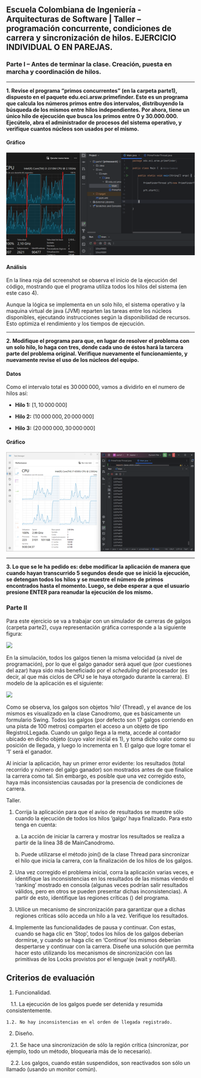 

## Escuela Colombiana de Ingeniería - Arquitecturas de Software | Taller – programación concurrente, condiciones de carrera y sincronización de hilos. EJERCICIO INDIVIDUAL O EN PAREJAS.


### Parte I – Antes de terminar la clase. Creación, puesta en marcha y coordinación de hilos.
---
**1. Revise el programa “primos concurrentes” (en la carpeta parte1), dispuesto en el paquete edu.eci.arsw.primefinder. Este es un programa que calcula los números primos entre dos intervalos, distribuyendo la búsqueda de los mismos entre hilos independientes. Por ahora, tiene un único hilo de ejecución que busca los primos entre 0 y 30.000.000. Ejecútelo, abra el administrador de procesos del sistema operativo, y verifique cuantos núcleos son usados por el mismo.**

#### Gráfico
![img](./img/image1.png)


#### Análisis
En la línea roja del screenshot se observa el inicio de la ejecución del código, mostrando que el programa utiliza todos los hilos del sistema (en este caso 4). 

Aunque la lógica se implementa en un solo hilo, el sistema operativo y la maquina virtual de java (JVM) reparten las tareas entre los núcleos disponibles, ejecutando instrucciones según la disponibilidad de recursos. Esto optimiza el rendimiento y los tiempos de ejecución.


---

**2. Modifique el programa para que, en lugar de resolver el problema con un solo hilo, lo haga con tres, donde cada uno de éstos hará la tarcera parte del problema original. Verifique nuevamente el funcionamiento, y nuevamente revise el uso de los núcleos del equipo.**

#### Datos
Como el intervalo total es $30\,000\,000$, vamos a dividirlo en el numero de hilos así:

- **Hilo 1:** $[1, 10\,000\,000]$

- **Hilo 2:** $(10\,000\,000, 20\,000\,000]$

- **Hilo 3:** $(20\,000\,000, 30\,000\,000]$



#### Gráfico
![img](./img/image2.png)

---

**3. Lo que se le ha pedido es: debe modificar la aplicación de manera que cuando hayan transcurrido 5 segundos desde que se inició la ejecución, se detengan todos los hilos y se muestre el número de primos encontrados hasta el momento. Luego, se debe esperar a que el usuario presione ENTER para reanudar la ejecución de los mismo.**



### Parte II 


Para este ejercicio se va a trabajar con un simulador de carreras de galgos (carpeta parte2), cuya representación gráfica corresponde a la siguiente figura:

![](./img/media/image1.png)

En la simulación, todos los galgos tienen la misma velocidad (a nivel de programación), por lo que el galgo ganador será aquel que (por cuestiones del azar) haya sido más beneficiado por el *scheduling* del
procesador (es decir, al que más ciclos de CPU se le haya otorgado durante la carrera). El modelo de la aplicación es el siguiente:

![](./img/media/image2.png)

Como se observa, los galgos son objetos ‘hilo’ (Thread), y el avance de los mismos es visualizado en la clase Canodromo, que es básicamente un formulario Swing. Todos los galgos (por defecto son 17 galgos corriendo en una pista de 100 metros) comparten el acceso a un objeto de tipo
RegistroLLegada. Cuando un galgo llega a la meta, accede al contador ubicado en dicho objeto (cuyo valor inicial es 1), y toma dicho valor como su posición de llegada, y luego lo incrementa en 1. El galgo que
logre tomar el ‘1’ será el ganador.

Al iniciar la aplicación, hay un primer error evidente: los resultados (total recorrido y número del galgo ganador) son mostrados antes de que finalice la carrera como tal. Sin embargo, es posible que una vez corregido esto, haya más inconsistencias causadas por la presencia de condiciones de carrera.

Taller.

1.  Corrija la aplicación para que el aviso de resultados se muestre
    sólo cuando la ejecución de todos los hilos ‘galgo’ haya finalizado.
    Para esto tenga en cuenta:

    a.  La acción de iniciar la carrera y mostrar los resultados se realiza a partir de la línea 38 de MainCanodromo.

    b.  Puede utilizarse el método join() de la clase Thread para sincronizar el hilo que inicia la carrera, con la finalización de los hilos de los galgos.

2.  Una vez corregido el problema inicial, corra la aplicación varias
    veces, e identifique las inconsistencias en los resultados de las
    mismas viendo el ‘ranking’ mostrado en consola (algunas veces
    podrían salir resultados válidos, pero en otros se pueden presentar
    dichas inconsistencias). A partir de esto, identifique las regiones
    críticas () del programa.

3.  Utilice un mecanismo de sincronización para garantizar que a dichas
    regiones críticas sólo acceda un hilo a la vez. Verifique los
    resultados.

4.  Implemente las funcionalidades de pausa y continuar. Con estas,
    cuando se haga clic en ‘Stop’, todos los hilos de los galgos
    deberían dormirse, y cuando se haga clic en ‘Continue’ los mismos
    deberían despertarse y continuar con la carrera. Diseñe una solución que permita hacer esto utilizando los mecanismos de sincronización con las primitivas de los Locks provistos por el lenguaje (wait y notifyAll).


## Criterios de evaluación

1. Funcionalidad.

    1.1. La ejecución de los galgos puede ser detenida y resumida consistentemente.
    
    1.2. No hay inconsistencias en el orden de llegada registrado.
    
2. Diseño.   

    2.1. Se hace una sincronización de sólo la región crítica (sincronizar, por ejemplo, todo un método, bloquearía más de lo necesario).
    
    2.2. Los galgos, cuando están suspendidos, son reactivados son sólo un llamado (usando un monitor común).

